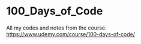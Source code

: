 # 100_Days_of_Code
All my codes and notes from the course. 
https://www.udemy.com/course/100-days-of-code/

